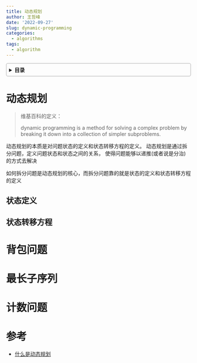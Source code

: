 ```yaml
---
title: 动态规划
author: 王哲峰
date: '2022-09-27'
slug: dynamic-programming
categories:
  - algorithms
tags:
  - algorithm
---
```


<style>
details {
    border: 1px solid #aaa;
    border-radius: 4px;
    padding: .5em .5em 0;
}
summary {
    font-weight: bold;
    margin: -.5em -.5em 0;
    padding: .5em;
}
details[open] {
    padding: .5em;
}
details[open] summary {
    border-bottom: 1px solid #aaa;
    margin-bottom: .5em;
}
</style>

<details><summary>目录</summary><p>

- [动态规划](#动态规划)
  - [状态定义](#状态定义)
  - [状态转移方程](#状态转移方程)
- [背包问题](#背包问题)
- [最长子序列](#最长子序列)
- [计数问题](#计数问题)
- [参考](#参考)
</p></details><p></p>

# 动态规划

> 维基百科的定义：
>
> dynamic programming is a method for solving a complex problem 
> by breaking it down into a collection of simpler subproblems.

动态规划的本质是对问题状态的定义和状态转移方程的定义。
动态规划是通过拆分问题，定义问题状态和状态之间的关系，
使得问题能够以递推(或者说是分治)的方式去解决

如何拆分问题是动态规划的核心，而拆分问题靠的就是状态的定义和状态转移方程的定义

## 状态定义



## 状态转移方程




# 背包问题


# 最长子序列


# 计数问题


# 参考

* [什么是动态规划](https://www.zhihu.com/question/23995189/answer/35324479)

